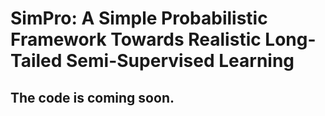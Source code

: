# SimPro: A Simple Probabilistic Framework Towards Realistic Long-Tailed Semi-Supervised Learning
## The code is coming soon.

